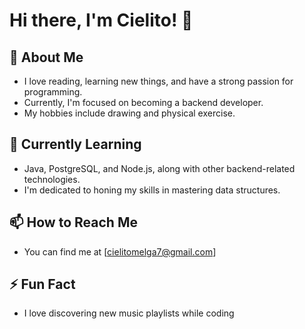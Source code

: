# Hi there, I'm Cielito! 👋

## 👀 About Me
- I love reading, learning new things, and have a strong passion for programming.
- Currently, I'm focused on becoming a backend developer.
- My hobbies include drawing and physical exercise.

## 🌱 Currently Learning
- Java, PostgreSQL, and Node.js, along with other backend-related technologies.
- I'm dedicated to honing my skills in mastering data structures.

## 📫 How to Reach Me
- You can find me at [cielitomelga7@gmail.com]

## ⚡ Fun Fact
- I love discovering new music playlists while coding

